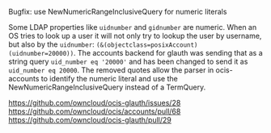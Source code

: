 Bugfix: use NewNumericRangeInclusiveQuery for numeric literals

Some LDAP properties like `uidnumber` and `gidnumber` are numeric. When an OS tries to look up a user it will not only try to lookup the user by username, but also by the `uidnumber`: `(&(objectclass=posixAccount)(uidnumber=20000))`. The accounts backend for glauth was sending that as a string query `uid_number eq '20000'` and has been changed to send it as `uid_number eq 20000`. The removed quotes allow the parser in ocis-accounts to identify the numeric literal and use the NewNumericRangeInclusiveQuery instead of a TermQuery.

<https://github.com/owncloud/ocis-glauth/issues/28>
<https://github.com/owncloud/ocis/accounts/pull/68>
<https://github.com/owncloud/ocis-glauth/pull/29>
